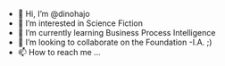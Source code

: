 - 👋 Hi, I’m @dinohajo
- 👀 I’m interested in Science Fiction
- 🌱 I’m currently learning Business Process Intelligence
- 💞️ I’m looking to collaborate on the Foundation -I.A. ;)
- 📫 How to reach me ...

<!---
dinohajo/dinohajo is a ✨ special ✨ repository because its `README.md` (this file) appears on your GitHub profile.
You can click the Preview link to take a look at your changes.
--->
